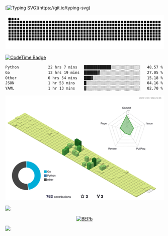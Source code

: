 [![Typing SVG](https://readme-typing-svg.demolab.com?font=JetBrains+Mono&duration=3000&center=true&vCenter=true&multiline=true&repeat=false&width=800&height=80&lines=Welcome+to+KevinMatt's+workshop;Do+not+go+gentle+into+that+good+night.)](https://git.io/typing-svg)

![snake-grid](https://raw.githubusercontent.com/kevinmatthe/kevinmatthe/output/github-contribution-grid-snake-dark.svg)

[![CodeTime Badge](https://img.shields.io/endpoint?style=flat-square&color=222&url=https%3A%2F%2Fapi.codetime.dev%2Fshield%3Fid%3D30418%26project%3D%26in=0)](https://codetime.dev)

<!--START_SECTION:waka-->

```txt
Python             22 hrs 7 mins   ████████████░░░░░░░░░░░░░   48.57 %
Go                 12 hrs 19 mins  ██████▓░░░░░░░░░░░░░░░░░░   27.05 %
Other              6 hrs 54 mins   ███▓░░░░░░░░░░░░░░░░░░░░░   15.18 %
JSON               1 hr 53 mins    █░░░░░░░░░░░░░░░░░░░░░░░░   04.16 %
YAML               1 hr 13 mins    ▓░░░░░░░░░░░░░░░░░░░░░░░░   02.70 %
```

<!--END_SECTION:waka-->

<!--   profile-green-animate -->
![](./profile-3d-contrib/profile-green-animate.svg)

<!--  2d history skills -->
<img src="https://cr-skills-chart-widget.azurewebsites.net/api/api?username=kevinmatthe" width="auto"></img>

<p align="center"> 
<a href="https://github.com/ryo-ma/github-profile-trophy"><img src="https://github-profile-trophy.vercel.app/?username=kevinmatthe" alt="BEPb" /></a>
</p>

<img src="https://cr-ss-service.azurewebsites.net/api/ScreenShot?widget=summary&username=kevinmatthe" width="auto"></img>
